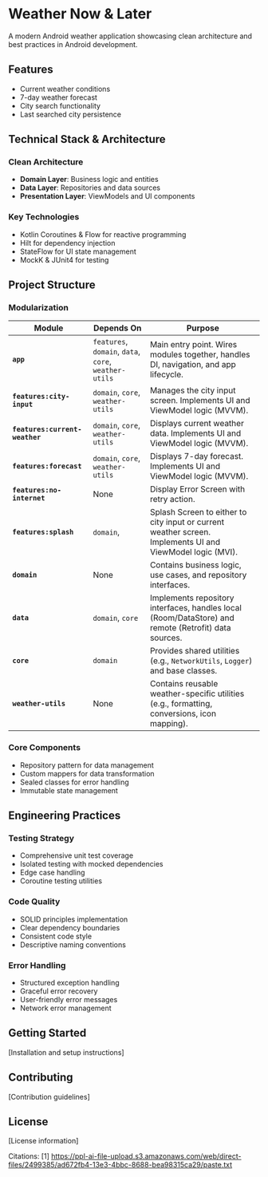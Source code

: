 # Weather Now & Later

A modern Android weather application showcasing clean architecture and best practices in Android development.

## Features
- Current weather conditions
- 7-day weather forecast
- City search functionality
- Last searched city persistence

## Technical Stack & Architecture

### Clean Architecture
- **Domain Layer**: Business logic and entities
- **Data Layer**: Repositories and data sources
- **Presentation Layer**: ViewModels and UI components

### Key Technologies
- Kotlin Coroutines & Flow for reactive programming
- Hilt for dependency injection
- StateFlow for UI state management
- MockK & JUnit4 for testing

## Project Structure

### Modularization

| **Module**              | **Depends On**                              | **Purpose**                                                                 |
|--------------------------|---------------------------------------------|-----------------------------------------------------------------------------|
| **`app`**               | `features`, `domain`, `data`, `core`, `weather-utils` | Main entry point. Wires modules together, handles DI, navigation, and app lifecycle. |
| **`features:city-input`** | `domain`, `core`, `weather-utils`           | Manages the city input screen. Implements UI and ViewModel logic (MVVM).    |
| **`features:current-weather`** | `domain`, `core`, `weather-utils`           | Displays current weather data. Implements UI and ViewModel logic (MVVM).    |
| **`features:forecast`** | `domain`, `core`, `weather-utils`           | Displays 7-day forecast. Implements UI and ViewModel logic (MVVM).    |
| **`features:no-internet`** | None                                     | Display Error Screen with retry action.                          |
| **`features:splash`** | `domain`,                                     | Splash Screen to either to city input or current weather screen. Implements UI and ViewModel logic (MVI).    |
| **`domain`**            | None                                        | Contains business logic, use cases, and repository interfaces.              |
| **`data`**              | `domain`, `core`                            | Implements repository interfaces, handles local (Room/DataStore) and remote (Retrofit) data sources. |
| **`core`**              |  `domain`                         | Provides shared utilities (e.g., `NetworkUtils`, `Logger`) and base classes.|
| **`weather-utils`**     | None                                        | Contains reusable weather-specific utilities (e.g., formatting, conversions, icon mapping). |


### Core Components
- Repository pattern for data management
- Custom mappers for data transformation
- Sealed classes for error handling
- Immutable state management

## Engineering Practices

### Testing Strategy
- Comprehensive unit test coverage
- Isolated testing with mocked dependencies
- Edge case handling
- Coroutine testing utilities

### Code Quality
- SOLID principles implementation
- Clear dependency boundaries
- Consistent code style
- Descriptive naming conventions

### Error Handling
- Structured exception handling
- Graceful error recovery
- User-friendly error messages
- Network error management

## Getting Started
[Installation and setup instructions]

## Contributing
[Contribution guidelines]

## License
[License information]

Citations:
[1] https://ppl-ai-file-upload.s3.amazonaws.com/web/direct-files/2499385/ad672fb4-13e3-4bbc-8688-bea98315ca29/paste.txt
